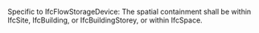 Specific to IfcFlowStorageDevice: The spatial containment shall be within IfcSite, IfcBuilding, or IfcBuildingStorey, or within IfcSpace.